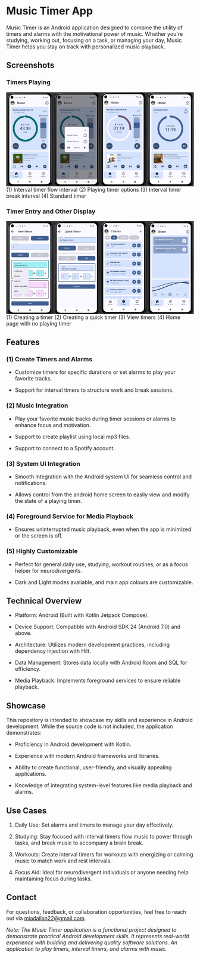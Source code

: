 # Music Timer App

Music Timer is an Android application designed to combine the utility of timers and alarms with the motivational power of music. Whether you're studying, working out, focusing on a task, or managing your day, Music Timer helps you stay on track with personalized music playback.

## Screenshots
### Timers Playing
<div style="display: flex; justify-content: space-around; width: 100%; flex-wrap: nowrap;">
  <img src="assets/interval_timer_playing.jpg" alt="Interval Timer Playing Flow" style="flex: 1; width: 23%; height: auto;">
  <img src="assets/interval_timer_playing_modal.jpg" alt="Interval Timer Playing Modal" style="flex: 1; width: 23%; height: auto;">
  <img src="assets/interval_timer_playing_break_2.jpg" alt="Interval Timer Playing Break" style="flex: 1; width: 23%; height: auto;">
  <img src="assets/standard_timer_playing.jpg" alt="Standard Timer Playing" style="flex: 1; width: 23%; height: auto;">
</div>
(1) Interval timer flow interval (2) Playing timer options (3) Interval timer break interval (4) Standard timer

### Timer Entry and Other Display
<div style="display: flex; justify-content: space-around; width: 100%; flex-wrap: nowrap;">
  <img src="assets/interval_entry_show_playlists.jpg" alt="Interval Timer Entry" style="flex: 1; width: 23%; height: auto;">
  <img src="assets/quick_timer_entry.jpg" alt="Quick Timer Entry" style="flex: 1; width: 23%; height: auto;">
  <img src="assets/timer_list_all.jpg" alt="Timer List" style="flex: 1; width: 23%; height: auto;">
  <img src="assets/blank_home_favs.jpg" alt="Home Page" style="flex: 1; width: 23%; height: auto;">
</div>
(1) Creating a timer (2) Creating a quick timer (3) View timers (4) Home page with no playing timer

## Features

### (1) Create Timers and Alarms

- Customize timers for specific durations or set alarms to play your favorite tracks.

- Support for interval timers to structure work and break sessions.

### (2) Music Integration

- Play your favorite music tracks during timer sessions or alarms to enhance focus and motivation.

- Support to create playlist using local mp3 files.

- Support to connect to a Spotify account. 

### (3) System UI Integration

- Smooth integration with the Android system UI for seamless control and notifications.

- Allows control from the android home screen to easily view and modify the state of a playing timer. 

### (4) Foreground Service for Media Playback

- Ensures uninterrupted music playback, even when the app is minimized or the screen is off.

### (5) Highly Customizable

- Perfect for general daily use, studying, workout routines, or as a focus helper for neurodivergents.

- Dark and Light modes avaliable, and main app colours are customizable. 

## Technical Overview

- Platform: Android (Built with Kotlin Jetpack Compose).

- Device Support: Compatible with Android SDK 24 (Android 7.0) and above.

- Architecture: Utilizes modern development practices, including dependency injection with Hilt.

- Data Management: Stores data locally with Android Room and SQL for efficiency.

- Media Playback: Implements foreground services to ensure reliable playback.

## Showcase

This repository is intended to showcase my skills and experience in Android development. While the source code is not included, the application demonstrates:

- Proficiency in Android development with Kotlin.

- Experience with modern Android frameworks and libraries.

- Ability to create functional, user-friendly, and visually appealing applications.

- Knowledge of integrating system-level features like media playback and alarms.

## Use Cases

1. Daily Use: Set alarms and timers to manage your day effectively.

2. Studying: Stay focused with interval timers flow music to power through tasks, and break music to accompany a brain break. 

3. Workouts: Create interval timers for workouts with energizing or calming music to match work and rest intervals. 

4. Focus Aid: Ideal for neurodivergent individuals or anyone needing help maintaining focus during tasks.

## Contact

For questions, feedback, or collaboration opportunities, feel free to reach out via miadallan22@gmail.com.

*Note: The Music Timer application is a functional project designed to demonstrate practical Android development skills. It represents real-world experience with building and delivering quality software solutions.
An application to play timers, interval timers, and alarms with music.*
